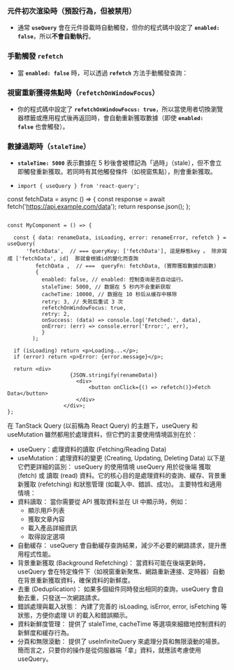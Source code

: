 ### **元件初次渲染時（預設行為，但被禁用）**

- 通常 **`useQuery`** 會在元件掛載時自動觸發，但你的程式碼中設定了 **`enabled: false`**，所以**不會自動執行**。

### **手動觸發 `refetch`**

- 當 **`enabled: false`** 時，可以透過 **`refetch`** 方法手動觸發查詢：

### **視窗重新獲得焦點時（`refetchOnWindowFocus`）**

- 你的程式碼中設定了 **`refetchOnWindowFocus: true`**，所以當使用者切換瀏覽器標籤或應用程式後再返回時，會自動重新獲取數據（即使 **`enabled: false`** 也會觸發）。

### **數據過期時（`staleTime`）**

- **`staleTime: 5000`** 表示數據在 5 秒後會被標記為「過時」（stale），但不會立即觸發重新獲取。若同時有其他觸發條件（如視窗焦點），則會重新獲取。

- ```
  import { useQuery } from 'react-query';

const fetchData = async () => {
  const response = await fetch('https://api.example.com/data');
  return response.json();
};
```

const MyComponent = () => {

  const { data: renameData, isLoading, error: renameError, refetch } = useQuery(
	  'fetchData',  // === queryKey: ['fetchData'], 這是靜態key 。 除非寫成 ['fetchData', id]  那就會根據id的變化而查詢 
		 fetchData ,  // ===  queryFn: fetchData, (實際獲取數據的函數)
		 {
		   enabled: false, // enabled: 控制查询是否自动运行。
		   staleTime: 5000, // 数据在 5 秒内不会重新获取
		   cacheTime: 10000, // 数据在 10 秒后从缓存中移除
		   retry: 3, // 失败后重试 3 次
		   refetchOnWindowFocus: true,
		   retry: 2,
		   onSuccess: (data) => console.log('Fetched:', data),
		   onError: (err) => console.error('Error:', err),
		   }
		);

  if (isLoading) return <p>Loading...</p>;
  if (error) return <p>Error: {error.message}</p>;
	
  return <div>
				    {JSON.stringify(renameData)}
					  <div>
						  <button onClick={() => refetch()}>Fetch Data</button>
					  </div>
				  </div>;
}; 
```
在 TanStack Query (以前稱為 React Query) 的主題下，useQuery 和 useMutation 雖然都用於處理資料，但它們的主要使用情境區別在於：
 * useQuery：處理資料的讀取 (Fetching/Reading Data)
 * useMutation：處理資料的變更 (Creating, Updating, Deleting Data)
以下是它們更詳細的區別：
useQuery 的使用情境
useQuery 用於從後端 獲取 (fetch) 或 讀取 (read) 資料。它的核心目的是處理資料的查詢、緩存、背景重新獲取 (refetching) 和狀態管理 (如載入中、錯誤、成功)。
主要特性和適用情境：
 * 資料讀取： 當你需要從 API 獲取資料並在 UI 中顯示時，例如：
   * 顯示用戶列表
   * 獲取文章內容
   * 載入產品詳細資訊
   * 取得設定選項
 * 自動緩存： useQuery 會自動緩存查詢結果，減少不必要的網路請求，提升應用程式性能。
 * 背景重新獲取 (Background Refetching)： 當資料可能在後端更新時，useQuery 會在特定條件下（如視窗重新聚焦、網路重新連接、定時器）自動在背景重新獲取資料，確保資料的新鮮度。
 * 去重 (Deduplication)： 如果多個組件同時發出相同的查詢，useQuery 會自動去重，只發送一次網路請求。
 * 錯誤處理與載入狀態： 內建了完善的 isLoading, isError, error, isFetching 等狀態，方便你處理 UI 的載入和錯誤顯示。
 * 資料新鮮度管理： 提供了 staleTime, cacheTime 等選項來細緻地控制資料的新鮮度和緩存行為。
 * 分頁和無限滾動： 提供了 useInfiniteQuery 來處理分頁和無限滾動的場景。
簡而言之，只要你的操作是從伺服器端「拿」資料，就應該考慮使用 useQuery。
